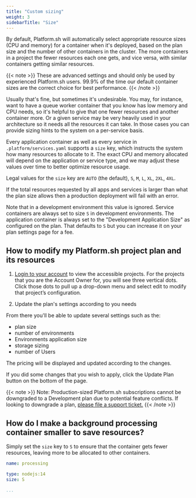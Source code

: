```yaml
---
title: "Custom sizing"
weight: 3
sidebarTitle: "Size"
---
```


By default, Platform.sh will automatically select appropriate resource sizes (CPU and memory) for a container when it's deployed, based on the plan size and the number of other containers in the cluster.  The more containers in a project the fewer resources each one gets, and vice versa, with similar containers getting similar resources.

{{< note >}}
These are advanced settings and should only be used by experienced Platform.sh users.  99.9% of the time our default container sizes are the correct choice for best performance.
{{< /note >}}

Usually that's fine, but sometimes it's undesirable.  You may, for instance, want to have a queue worker container that you know has low memory and CPU needs, so it's helpful to give that one fewer resources and another container more.  Or a given service may be very heavily used in your architecture so it needs all the resources it can take.  In those cases you can provide sizing hints to the system on a per-service basis.

Every application container as well as every service in `.platform/services.yaml` supports a `size` key, which instructs the system how many resources to allocate to it.  The exact CPU and memory allocated will depend on the application or service type, and we may adjust these values over time to better optimize resource usage.

Legal values for the `size` key are `AUTO` (the default), `S`, `M`, `L`, `XL`, `2XL`, `4XL`.

If the total resources requested by all apps and services is larger than what the plan size allows then a production deployment will fail with an error.

Note that in a development environment this value is ignored.  Service containers are always set to size `S` in development environments.  The application container is always set to the "Development Application Size" as configured on the plan.  That defaults to `S` but you can increase it on your plan settings page for a fee.

## How to modify my Platform.sh project plan and its resources

1. [Login to your account](https://accounts.platform.sh/user) to view the accessible projects.
For the projects that you are the Account Owner for, you will see three vertical dots. 
Click those dots to pull up a drop-down menu and select edit to modify that project’s configuration.

2. Update the plan's settings according to you needs

From there you'll be able to update several settings such as the:
- plan size
- number of environments
- Environments application size
- storage sizing
- number of Users

The pricing will be displayed and updated according to the changes.

If you did some changes that you wish to apply, click the Update Plan button on the bottom of the page.

{{< note >}}
Note: Production-sized Platform.sh subscriptions cannot be downgraded to a Development plan due to potential feature conflicts. If looking to downgrade a plan, [please file a support ticket.](https://accounts.platform.sh/platform/support)
{{< /note >}}

## How do I make a background processing container smaller to save resources?

Simply set the `size` key to `S` to ensure that the container gets fewer resources, leaving more to be allocated to other containers.

```yaml
name: processing

type: nodejs:14
size: S

...
```
